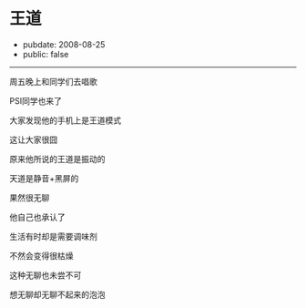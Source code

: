 # 王道

- pubdate: 2008-08-25
- public: false

--------------------------


周五晚上和同学们去唱歌

PSI同学也来了

大家发现他的手机上是王道模式

这让大家很囧

原来他所说的王道是振动的

天道是静音+黑屏的

果然很无聊

他自己也承认了

生活有时却是需要调味剂

不然会变得很枯燥

这种无聊也未尝不可


想无聊却无聊不起来的泡泡
